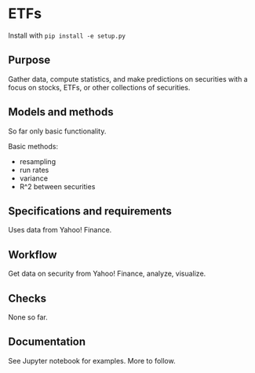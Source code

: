 # ETFs

Install with `pip install -e setup.py`


## Purpose

Gather data, compute statistics, and make predictions on securities with a focus on stocks, ETFs, or other collections of securities.


## Models and methods

So far only basic functionality.


Basic methods:

- resampling
- run rates
- variance
- R^2 between securities


## Specifications and requirements

Uses data from Yahoo! Finance.


## Workflow

Get data on security from Yahoo! Finance, analyze, visualize.


## Checks

None so far.


## Documentation

See Jupyter notebook for examples. More to follow.
